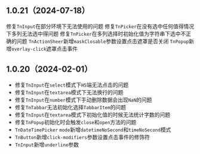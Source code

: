 ## 1.0.21（2024-07-18）
修复`TnInput`在部分环境下无法使用的问题
修复`TnPicker`在没有选中任何值得情况下多列无法选中得问题
修复`TnPicker`在多列选择时初始化值为字符串下选中不正确的问题
`TnActionSheer`新增`maskClosable`参数设置点击遮罩是否关闭
`TnPopup`新增`overlay-click`遮罩点击事件
## 1.0.20（2024-02-01）
- 修复`TnInput`在`select`模式下`H5`端无法点击的问题
- 修复`TnInput`在`textarea`模式下无法换行的问题
- 修复`TnInput`在`number`模式下手动删除数据会出现`NaN`的问题
- 修复`TnTabbar`无法初始化选择`TabbarItem`的问题
- 修复`TnInput`在`textarea`模式下初始化值的时候无法统计字数的问题
- 修复`TnPopup`初始化时会触发`close`和`open`方法的问题
- `TnDateTimePicker` `mode`新增`datetimeNoSecond`和`timeNoSecond`模式
- `TnButton`新增`click-modifiers`参数设置点击事件的修饰符
- `TnInput`新增`underline`参数
